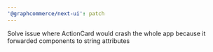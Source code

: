 ```yaml
---
'@graphcommerce/next-ui': patch
---
```


Solve issue where ActionCard would crash the whole app because it forwarded components to string attributes

